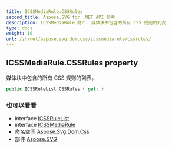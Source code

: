 ```yaml
---
title: ICSSMediaRule.CSSRules
second_title: Aspose.SVG for .NET API 参考
description: ICSSMediaRule 财产. 媒体块中包含的所有 CSS 规则的列表
type: docs
weight: 10
url: /zh/net/aspose.svg.dom.css/icssmediarule/cssrules/
---
```

## ICSSMediaRule.CSSRules property

媒体块中包含的所有 CSS 规则的列表。

```csharp
public ICSSRuleList CSSRules { get; }
```

### 也可以看看

* interface [ICSSRuleList](../../icssrulelist/)
* interface [ICSSMediaRule](../)
* 命名空间 [Aspose.Svg.Dom.Css](../../icssmediarule/)
* 部件 [Aspose.SVG](../../../)


